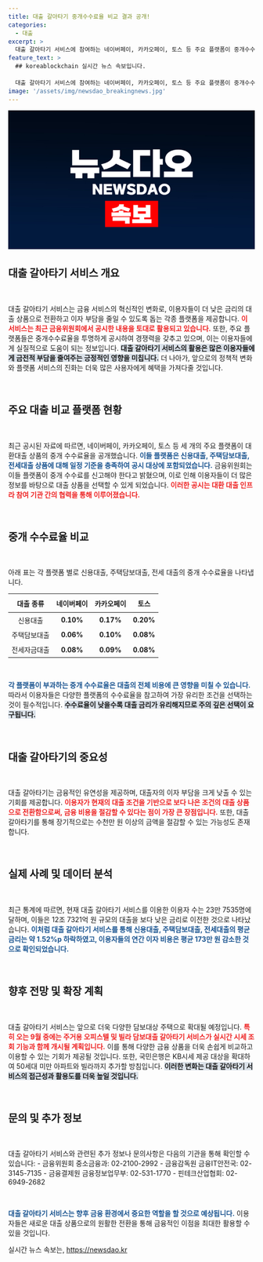 ```yaml
---
title: 대출 갈아타기 중개수수료율 비교 결과 공개!
categories:
  - 대출
excerpt: >
  대출 갈아타기 서비스에 참여하는 네이버페이, 카카오페이, 토스 등 주요 플랫폼이 중개수수료율을 공개했다. 이를 통해 소비자는 저렴한 금리로 대출을 이동하며 최대 연 173만 원의 이자 절감 효과를 누릴 수 있다.
feature_text: >
  ## koreablockchain 실시간 뉴스 속보입니다.

  대출 갈아타기 서비스에 참여하는 네이버페이, 카카오페이, 토스 등 주요 플랫폼이 중개수수료율을 공개했다. 이를 통해 소비자는 저렴한 금리로 대출을 이동하며 최대 연 173만 원의 이자 절감 효과를 누릴 수 있다.
image: '/assets/img/newsdao_breakingnews.jpg'
---
```


<p><img src="/assets/img/newsdao_breakingnews.jpg" alt="koreablockchain 속보" /></p>

<h2 data-ke-size="size26">대출 갈아타기 서비스 개요</h2>

<p data-ke-size="size16">&nbsp;</p>

<p>대출 갈아타기 서비스는 금융 서비스의 혁신적인 변화로, 이용자들이 더 낮은 금리의 대출 상품으로 전환하고 이자 부담을 줄일 수 있도록 돕는 각종 플랫폼을 제공합니다. <b><span style="color: #ee2323;">이 서비스는 최근 금융위원회에서 공시한 내용을 토대로 활용되고 있습니다.</span></b> 또한, 주요 플랫폼들은 중개수수료율을 투명하게 공시하여 경쟁력을 갖추고 있으며, 이는 이용자들에게 실질적으로 도움이 되는 정보입니다. <b><span style="background-color: #21538527;">대출 갈아타기 서비스의 활용은 많은 이용자들에게 금전적 부담을 줄여주는 긍정적인 영향을 미칩니다.</span></b> 더 나아가, 앞으로의 정책적 변화와 플랫폼 서비스의 진화는 더욱 많은 사용자에게 혜택을 가져다줄 것입니다. </p>

<p data-ke-size="size16">&nbsp;</p>

<h2 data-ke-size="size26">주요 대출 비교 플랫폼 현황</h2>

<p data-ke-size="size16">&nbsp;</p>

<p>최근 공시된 자료에 따르면, 네이버페이, 카카오페이, 토스 등 세 개의 주요 플랫폼이 대환대출 상품의 중개 수수료율을 공개했습니다. <b><span style="color: #1a5490;">이들 플랫폼은 신용대출, 주택담보대출, 전세대출 상품에 대해 일정 기준을 충족하여 공시 대상에 포함되었습니다.</span></b> 금융위원회는 이들 플랫폼이 중개 수수료를 신고해야 한다고 밝혔으며, 이로 인해 이용자들이 더 많은 정보를 바탕으로 대출 상품을 선택할 수 있게 되었습니다. <b><span style="color: #ee2323;">이러한 공시는 대환 대출 인프라 참여 기관 간의 협력을 통해 이루어졌습니다.</span></b> </p>

<p data-ke-size="size16">&nbsp;</p>

<h2 data-ke-size="size26">중개 수수료율 비교</h2>

<p data-ke-size="size16">&nbsp;</p>

<p>아래 표는 각 플랫폼 별로 신용대출, 주택담보대출, 전세 대출의 중개 수수료율을 나타냅니다.</p>

<table style="width: 100%; border-collapse: collapse;">
    <thead>
        <tr>
            <th style="text-align: center; height: 30px;">대출 종류</th>
            <th style="text-align: center; height: 30px;">네이버페이</th>
            <th style="text-align: center; height: 30px;">카카오페이</th>
            <th style="text-align: center; height: 30px;">토스</th>
        </tr>
    </thead>
    <tbody>
        <tr>
            <td style="text-align: center; height: 25px;">신용대출</td>
            <td style="text-align: center; height: 25px;"><b>0.10%</b></td>
            <td style="text-align: center; height: 25px;"><b>0.17%</b></td>
            <td style="text-align: center; height: 25px;"><b>0.20%</b></td>
        </tr>
        <tr>
            <td style="text-align: center; height: 25px;">주택담보대출</td>
            <td style="text-align: center; height: 25px;"><b>0.06%</b></td>
            <td style="text-align: center; height: 25px;"><b>0.10%</b></td>
            <td style="text-align: center; height: 25px;"><b>0.08%</b></td>
        </tr>
        <tr>
            <td style="text-align: center; height: 25px;">전세자금대출</td>
            <td style="text-align: center; height: 25px;"><b>0.08%</b></td>
            <td style="text-align: center; height: 25px;"><b>0.09%</b></td>
            <td style="text-align: center; height: 25px;"><b>0.08%</b></td>
        </tr>
    </tbody>
</table>

<p data-ke-size="size16">&nbsp;</p>

<p><b><span style="color: #1a5490;">각 플랫폼이 부과하는 중개 수수료율은 대출의 전체 비용에 큰 영향을 미칠 수 있습니다.</span></b> 따라서 이용자들은 다양한 플랫폼의 수수료율을 참고하여 가장 유리한 조건을 선택하는 것이 필수적입니다. <b><span style="background-color: #21538527;">수수료율이 낮을수록 대출 금리가 유리해지므로 주의 깊은 선택이 요구됩니다.</span></b></p>

<p data-ke-size="size16">&nbsp;</p>

<h2 data-ke-size="size26">대출 갈아타기의 중요성</h2>

<p data-ke-size="size16">&nbsp;</p>

<p>대출 갈아타기는 금융적인 유연성을 제공하며, 대출자의 이자 부담을 크게 낮출 수 있는 기회를 제공합니다. <b><span style="color: #ee2323;">이용자가 현재의 대출 조건을 기반으로 보다 나은 조건의 대출 상품으로 전환함으로써, 금융 비용을 절감할 수 있다는 점이 가장 큰 장점입니다.</span></b> 또한, 대출 갈아타기를 통해 장기적으로는 수천만 원 이상의 금액을 절감할 수 있는 가능성도 존재합니다. </p>

<p data-ke-size="size16">&nbsp;</p>

<h2 data-ke-size="size26">실제 사례 및 데이터 분석</h2>

<p data-ke-size="size16">&nbsp;</p>

<p>최근 통계에 따르면, 현재 대출 갈아타기 서비스를 이용한 이용자 수는 23만 7535명에 달하며, 이들은 12조 7321억 원 규모의 대출을 보다 낮은 금리로 이전한 것으로 나타났습니다. <b><span style="color: #1a5490;">이처럼 대출 갈아타기 서비스를 통해 신용대출, 주택담보대출, 전세대출의 평균 금리는 약 1.52%p 하락하였고, 이용자들의 연간 이자 비용은 평균 173만 원 감소한 것으로 확인되었습니다.</span></b> </p>

<p data-ke-size="size16">&nbsp;</p>

<h2 data-ke-size="size26">향후 전망 및 확장 계획</h2>

<p data-ke-size="size16">&nbsp;</p>

<p>대출 갈아타기 서비스는 앞으로 더욱 다양한 담보대상 주택으로 확대될 예정입니다. <b><span style="color: #ee2323;">특히 오는 9월 중에는 주거용 오피스텔 및 빌라 담보대출 갈아타기 서비스가 실시간 시세 조회 기능과 함께 개시될 계획입니다.</span></b> 이를 통해 다양한 금융 상품을 더욱 손쉽게 비교하고 이용할 수 있는 기회가 제공될 것입니다. 또한, 국민은행은 KB시세 제공 대상을 확대하여 50세대 미만 아파트와 빌라까지 추가할 방침입니다. <b><span style="background-color: #21538527;">이러한 변화는 대출 갈아타기 서비스의 접근성과 활용도를 더욱 높일 것입니다.</span></b></p>

<p data-ke-size="size16">&nbsp;</p>

<h2 data-ke-size="size26">문의 및 추가 정보</h2>

<p data-ke-size="size16">&nbsp;</p>

<p>대출 갈아타기 서비스와 관련된 추가 정보나 문의사항은 다음의 기관을 통해 확인할 수 있습니다:
- 금융위원회 중소금융과: 02-2100-2992
- 금융감독원 금융IT안전국: 02-3145-7135
- 금융결제원 금융정보업무부: 02-531-1770
- 핀테크산업협회: 02-6949-2682</p>

<p data-ke-size="size16">&nbsp;</p>

<p><b><span style="color: #1a5490;">대출 갈아타기 서비스는 향후 금융 환경에서 중요한 역할을 할 것으로 예상됩니다.</span></b> 이용자들은 새로운 대출 상품으로의 원활한 전환을 통해 금융적인 이점을 최대한 활용할 수 있을 것입니다.</p>
실시간 뉴스 속보는, <a href="https://newsdao.kr" rel="dofollow">https://newsdao.kr</a>


